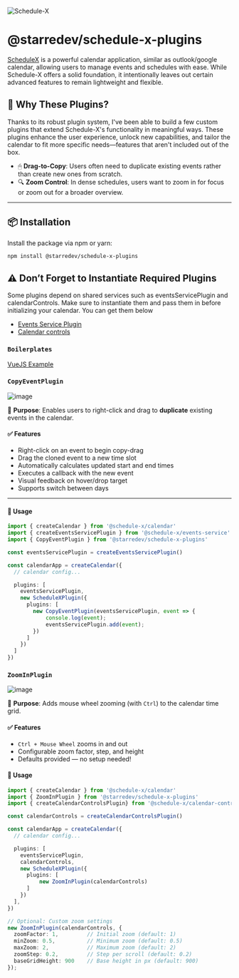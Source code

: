 ![Schedule-X](https://schedule-x.s3.eu-west-1.amazonaws.com/schedule-x-logo.png)

# @starredev/schedule-x-plugins

[ScheduleX](https://github.com/schedule-x) is a powerful calendar application, similar as outlook/google calendar, allowing users to manage events and schedules with ease. While Schedule-X offers a solid foundation, it intentionally leaves out certain advanced features to remain lightweight and flexible.

## 🚀 Why These Plugins?

Thanks to its robust plugin system, I've been able to build a few custom plugins that extend Schedule-X's functionality in meaningful ways. These plugins enhance the user experience, unlock new capabilities, and tailor the calendar to fit more specific needs—features that aren't included out of the box.

- 🖱 **Drag-to-Copy**: Users often need to duplicate existing events rather than create new ones from scratch.
- 🔍 **Zoom Control**: In dense schedules, users want to zoom in for focus or zoom out for a broader overview.

---

## 📦 Installation

Install the package via npm or yarn:

```bash
npm install @starredev/schedule-x-plugins
```

## ⚠️ Don’t Forget to Instantiate Required Plugins
Some plugins depend on shared services such as eventsServicePlugin and calendarControls. Make sure to instantiate them and pass them in before initializing your calendar. You can get them below

- [Events Service Plugin](https://schedule-x.dev/docs/calendar/plugins/events-service)
- [Calendar controls](https://schedule-x.dev/docs/calendar/plugins/calendar-controls)

### `Boilerplates`
[VueJS Example](https://schedule-x.dev/docs/calendar/plugins/events-service)

### `CopyEventPlugin`
![image](https://s8.ezgif.com/tmp/ezgif-8217905718e5f5.gif)

🧠 **Purpose**: Enables users to right-click and drag to **duplicate** existing events in the calendar.

#### ✅ Features

- Right-click on an event to begin copy-drag
- Drag the cloned event to a new time slot
- Automatically calculates updated start and end times
- Executes a callback with the new event
- Visual feedback on hover/drop target
- Supports switch between days

---

#### 🧩 Usage
```ts
import { createCalendar } from '@schedule-x/calendar'
import { createEventsServicePlugin } from '@schedule-x/events-service'
import { CopyEventPlugin } from '@starredev/schedule-x-plugins'

const eventsServicePlugin = createEventsServicePlugin()

const calendarApp = createCalendar({
  // calendar config...

  plugins: [
    eventsServicePlugin,
    new ScheduleXPlugin({
      plugins: [
        new CopyEventPlugin(eventsServicePlugin, event => {
            console.log(event);
            eventsServicePlugin.add(event);
        })
      ]
    })
  ]
})
```

### `ZoomInPlugin`
![image](https://s8.ezgif.com/tmp/ezgif-828c943e7e9645.gif)

🔎 **Purpose**: Adds mouse wheel zooming (with `Ctrl`) to the calendar time grid.

#### ✅ Features

- `Ctrl + Mouse Wheel` zooms in and out
- Configurable zoom factor, step, and height
- Defaults provided — no setup needed!

#### 🧩 Usage

```ts
import { createCalendar } from '@schedule-x/calendar'
import { ZoomInPlugin } from '@starredev/schedule-x-plugins'
import { createCalendarControlsPlugin} from '@schedule-x/calendar-controls'

const calendarControls = createCalendarControlsPlugin()

const calendarApp = createCalendar({
  // calendar config...

  plugins: [
    eventsServicePlugin,
    calendarControls,
    new ScheduleXPlugin({
      plugins: [
          new ZoomInPlugin(calendarControls)
      ]
    })
  ],
})

// Optional: Custom zoom settings
new ZoomInPlugin(calendarControls, {
  zoomFactor: 1,         // Initial zoom (default: 1)
  minZoom: 0.5,          // Minimum zoom (default: 0.5)
  maxZoom: 2,            // Maximum zoom (default: 2)
  zoomStep: 0.2,         // Step per scroll (default: 0.2)
  baseGridHeight: 900    // Base height in px (default: 900)
});
```